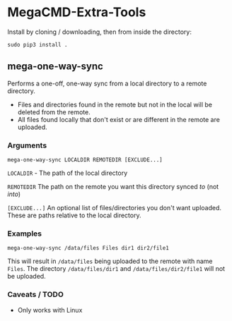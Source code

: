 # MegaCMD-Extra-Tools

Install by cloning / downloading, then from inside the directory:
    
`sudo pip3 install .`


## mega-one-way-sync

Performs a one-off, one-way sync from a local directory to a remote directory.

* Files and directories found in the remote but not in the local will be deleted from the remote.
* All files found locally that don't exist or are different in the remote are uploaded.

### Arguments

`mega-one-way-sync LOCALDIR REMOTEDIR [EXCLUDE...]`

`LOCALDIR` - The path of the local directory

`REMOTEDIR` The path on the remote you want this directory synced *to* (not *into*)

`[EXCLUDE...]` An optional list of files/directories you don't want uploaded. These are paths relative to the local directory.

### Examples

`mega-one-way-sync /data/files Files dir1 dir2/file1`

This will result in `/data/files` being uploaded to the remote with name `Files`. The directory `/data/files/dir1` and `/data/files/dir2/file1` will not be uploaded.

### Caveats / TODO

* Only works with Linux
